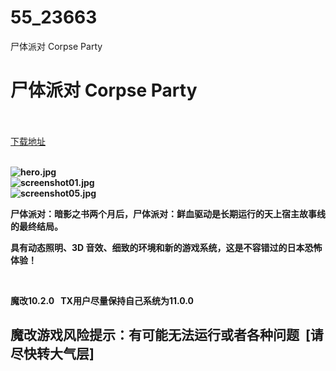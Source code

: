 # 55_23663
尸体派对 Corpse Party
# 尸体派对 Corpse Party
 <br/></br>
[下载地址](https://www.switch520.cc/article/23663 "下载地址")
<br/></br>

<p><strong><img title="hero.jpg" src="https://www.switch520.cc/muke_img/2021_10_24_0d112b025d8e5.jpg" alt="hero.jpg"></strong><br>
<strong><img title="screenshot01.jpg" src="https://www.switch520.cc/muke_img/2021_10_24_f951d824990a6.jpg" alt="screenshot01.jpg"></strong><br>
<strong><img title="screenshot05.jpg" src="https://www.switch520.cc/muke_img/2021_10_24_7e65bd56fbb77.jpg" alt="screenshot05.jpg">&nbsp;</strong></p>
<p><strong>尸体派对：暗影之书两个月后，尸体派对：鲜血驱动是长期运行的天上宿主故事线的最终结局。</strong></p>
<p><strong>具有动态照明、3D 音效、细致的环境和新的游戏系统，这是不容错过的日本恐怖体验！</strong></p>
<p>&nbsp;</p>
<p><strong>魔改10.2.0 &nbsp;&nbsp;TX用户尽量保持自己系统为11.0.0</strong></p>
<h2><strong>魔改游戏风险提示：有可能无法运行或者各种问题 &nbsp;[请尽快转大气层]</strong></h2>
